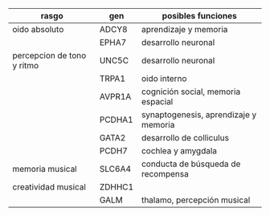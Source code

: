 
|rasgo                         |gen                           |posibles funciones                      |
|------------------------------|------------------------------|----------------------------------------|
|oido absoluto                 |ADCY8                         |aprendizaje y memoria                   |
|                              |EPHA7                         |desarrollo neuronal                     |
|percepcion de tono y ritmo    |UNC5C                         |desarrollo neuronal                     |
|                              |TRPA1                         |oido interno                            |
|                              |AVPR1A                        |cognición social, memoria espacial      |
|                              |PCDHA1                        |synaptogenesis, aprendizaje y memoria   |
|                              |GATA2                         |desarrollo de colliculus                |
|                              |PCDH7                         |cochlea y amygdala                      |
|memoria musical               |SLC6A4                        |conducta de búsqueda de recompensa      |
|creatividad musical           |ZDHHC1                        |                                        |
|                              |GALM                          |thalamo, percepción musical             |

